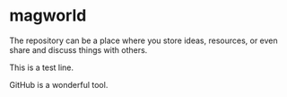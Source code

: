 # magworld
The repository can be a place where you store ideas, resources, or even share and discuss things with others.

This is a test line.

GitHub is a wonderful tool.
